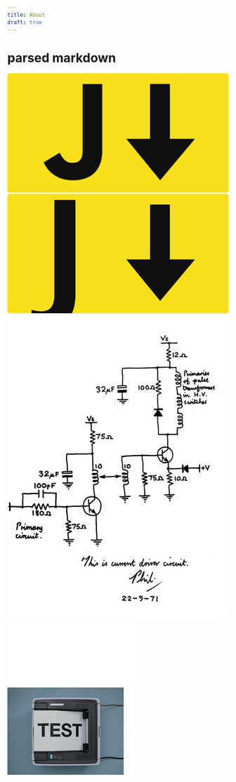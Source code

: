 ```yaml
---
title: About
draft: true
---
```


# parsed markdown

![](./assets/logo.png) ![](./assets/logo.svg) ![](./assets/test.tif)
![](./assets/test.pdf) ![](./assets/test.gif)
